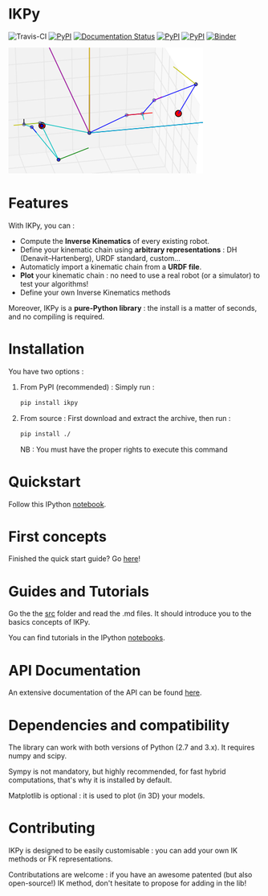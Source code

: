 # IKPy #
![Travis-CI](https://travis-ci.org/Phylliade/ikpy.svg?branch=master)
[![PyPI](https://img.shields.io/pypi/v/ikpy.svg)](https://pypi.python.org/pypi/ikpy/)
[![Documentation Status](https://readthedocs.org/projects/ikpy/badge/?version=latest)](http://ikpy.readthedocs.org/en/latest/?badge=latest)
[![PyPI](https://img.shields.io/pypi/pyversions/ikpy/.svg)](https://pypi.python.org/pypi/ikpy/)
[![PyPI](https://img.shields.io/pypi/dm/ikpy.svg)](https://pypi.python.org/pypi/ikpy/)
[![Binder](http://mybinder.org/badge.svg)](http://mybinder.org/repo/Phylliade/ikpy)

![demo](two_arms.png)

# Features
With IKPy, you can :

* Compute the **Inverse Kinematics** of every existing robot.
* Define your kinematic chain using **arbitrary representations** : DH (Denavit–Hartenberg), URDF standard, custom...
* Automaticly import a kinematic chain from a **URDF file**.
* **Plot** your kinematic chain : no need to use a real robot (or a simulator) to test your algorithms!
* Define your own Inverse Kinematics methods

Moreover, IKPy is a **pure-Python library** : the install is a matter of seconds, and no compiling is required.

# Installation
You have two options :


1. From PyPI (recommended) : Simply run :

   ```bash
   pip install ikpy
   ```
2. From source : First download and extract the archive, then run :

   ```bash
   pip install ./
   ```    
   NB : You must have the proper rights to execute this command

# Quickstart
Follow this IPython [notebook](https://github.com/Phylliade/ikpy/tree/master/notebooks/ikpy/Quickstart.ipynb).

# First concepts
Finished the quick start guide? Go [here](https://github.com/Phylliade/ikpy/tree/master/tutorials/ikpy/getting_started.md)!

# Guides and Tutorials
Go the the [src](https://github.com/Phylliade/ikpy/tree/master/src/ikpy) folder and read the .md files. It should introduce you to the basics concepts of IKPy.

You can find tutorials in the IPython [notebooks](https://github.com/Phylliade/ikpy/tree/master/notebooks/ikpy).

# API Documentation
An extensive documentation of the API can be found [here](http://ikpy.readthedocs.org).


# Dependencies and compatibility
The library can work with both versions of Python (2.7 and 3.x).
It requires numpy and scipy.

Sympy is not mandatory, but highly recommended, for fast hybrid computations, that's why it is installed by default.

Matplotlib is optional : it is used to plot (in 3D) your models.


# Contributing
IKPy is designed to be easily customisable : you can add your own IK methods or FK representations.

Contributations are welcome : if you have an awesome patented (but also open-source!) IK method, don't hesitate to propose for adding in the lib!
